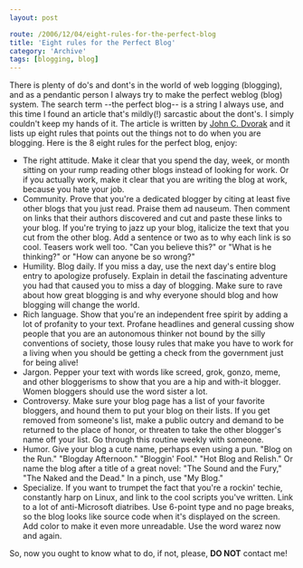 ```yaml
---
layout: post

route: /2006/12/04/eight-rules-for-the-perfect-blog
title: 'Eight rules for the Perfect Blog'
category: 'Archive'
tags: [blogging, blog]
---
```


There is plenty of do's and dont's in the world of web logging (blogging), and
as a pendantic person I always try to make the perfect weblog (blog) system. The
search term --the perfect blog-- is a string I always use, and this time I found
an article that's mildly(!) sarcastic about the dont's. I simply couldn't keep
my hands of it. The article is written by
<a class="ph" target="_blank" rel="noopener noreferrer" href="http://www.pcmag.com/article2/0,1895,27443,00.asp">John
C. Dvorak</a> and it lists up eight rules that points out the things not to do
when you are blogging. Here is the 8 eight rules for the perfect blog, enjoy:

- The right attitude. Make it clear that you spend the day, week, or month
  sitting on your rump reading other blogs instead of looking for work. Or if
  you actually work, make it clear that you are writing the blog at work,
  because you hate your job.
- Community. Prove that you're a dedicated blogger by citing at least five other
  blogs that you just read. Praise them ad nauseum. Then comment on links that
  their authors discovered and cut and paste these links to your blog. If you're
  trying to jazz up your blog, italicize the text that you cut from the other
  blog. Add a sentence or two as to why each link is so cool. Teasers work well
  too. "Can you believe this?" or "What is he thinking?" or "How can anyone be
  so wrong?"
- Humility. Blog daily. If you miss a day, use the next day's entire blog entry
  to apologize profusely. Explain in detail the fascinating adventure you had
  that caused you to miss a day of blogging. Make sure to rave about how great
  blogging is and why everyone should blog and how blogging will change the
  world.
- Rich language. Show that you're an independent free spirit by adding a lot of
  profanity to your text. Profane headlines and general cussing show people that
  you are an autonomous thinker not bound by the silly conventions of society,
  those lousy rules that make you have to work for a living when you should be
  getting a check from the government just for being alive!
- Jargon. Pepper your text with words like screed, grok, gonzo, meme, and other
  bloggerisms to show that you are a hip and with-it blogger. Women bloggers
  should use the word sister a lot.
- Controversy. Make sure your blog page has a list of your favorite bloggers,
  and hound them to put your blog on their lists. If you get removed from
  someone's list, make a public outcry and demand to be returned to the place of
  honor, or threaten to take the other blogger's name off your list. Go through
  this routine weekly with someone.
- Humor. Give your blog a cute name, perhaps even using a pun. "Blog on the
  Run." "Blogday Afternoon." "Bloggin' Fool." "Hot Blog and Relish." Or name the
  blog after a title of a great novel: "The Sound and the Fury," "The Naked and
  the Dead." In a pinch, use "My Blog."
- Specialize. If you want to trumpet the fact that you're a rockin' techie,
  constantly harp on Linux, and link to the cool scripts you've written. Link to
  a lot of anti-Microsoft diatribes. Use 6-point type and no page breaks, so the
  blog looks like source code when it's displayed on the screen. Add color to
  make it even more unreadable. Use the word warez now and again.

So, now you ought to know what to do, if not, please, <strong class="ph">DO
NOT</strong> contact me!
